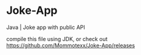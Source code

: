 # Joke-App
Java | Joke app with public API

compile this file using JDK, or check out 
https://github.com/Mommotexx/Joke-App/releases 
